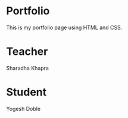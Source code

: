 # Portfolio
This is my portfolio page using HTML and CSS.

# Teacher
Sharadha Khapra

# Student 
Yogesh Doble